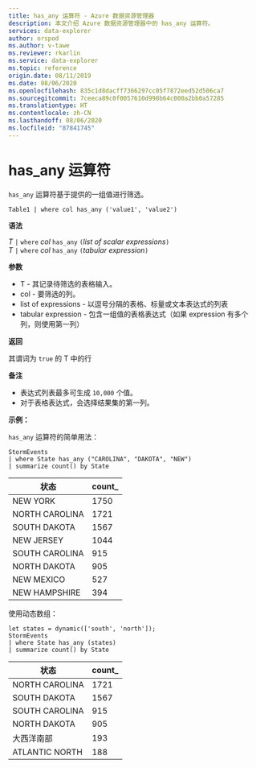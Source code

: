 ```yaml
---
title: has_any 运算符 - Azure 数据资源管理器
description: 本文介绍 Azure 数据资源管理器中的 has_any 运算符。
services: data-explorer
author: orspod
ms.author: v-tawe
ms.reviewer: rkarlin
ms.service: data-explorer
ms.topic: reference
origin.date: 08/11/2019
ms.date: 08/06/2020
ms.openlocfilehash: 835c1d8dacff7366297cc05f7872eed52d506ca7
ms.sourcegitcommit: 7ceeca89c0f0057610d998b64c000a2bb0a57285
ms.translationtype: HT
ms.contentlocale: zh-CN
ms.lasthandoff: 08/06/2020
ms.locfileid: "87841745"
---
```

# <a name="has_any-operator"></a>has_any 运算符

`has_any` 运算符基于提供的一组值进行筛选。

```kusto
Table1 | where col has_any ('value1', 'value2')
```

**语法**

*T* `|` `where` *col* `has_any` `(`*list of scalar expressions*`)`   
*T* `|` `where` *col* `has_any` `(`*tabular expression*`)`   
 
**参数**

* T - 其记录待筛选的表格输入。
* col - 要筛选的列。
* list of expressions - 以逗号分隔的表格、标量或文本表达式的列表  
* tabular expression - 包含一组值的表格表达式（如果 expression 有多个列，则使用第一列）

**返回**

其谓词为 `true` 的 T 中的行

**备注**

* 表达式列表最多可生成 `10,000` 个值。    
* 对于表格表达式，会选择结果集的第一列。   

**示例：**  

`has_any` 运算符的简单用法：  

<!-- csl: https://help.kusto.chinacloudapi.cn/Samples -->
```kusto
StormEvents 
| where State has_any ("CAROLINA", "DAKOTA", "NEW") 
| summarize count() by State
```

|状态|count_|
|---|---|
|NEW YORK|1750|
|NORTH CAROLINA|1721|
|SOUTH DAKOTA|1567|
|NEW JERSEY|1044|
|SOUTH CAROLINA|915|
|NORTH DAKOTA|905|
|NEW MEXICO|527|
|NEW HAMPSHIRE|394|


使用动态数组：

<!-- csl: https://help.kusto.chinacloudapi.cn/Samples -->
```kusto
let states = dynamic(['south', 'north']);
StormEvents 
| where State has_any (states)
| summarize count() by State
```

|状态|count_|
|---|---|
|NORTH CAROLINA|1721|
|SOUTH DAKOTA|1567|
|SOUTH CAROLINA|915|
|NORTH DAKOTA|905|
|大西洋南部|193|
|ATLANTIC NORTH|188|
